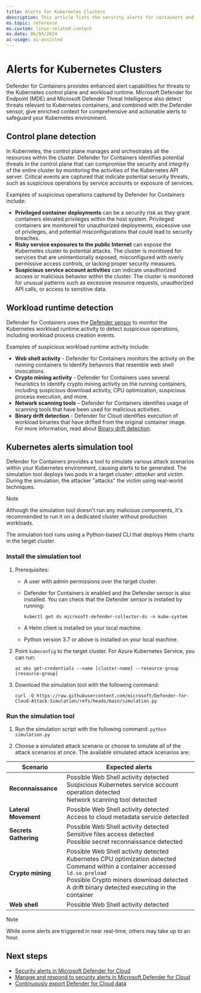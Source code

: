 ```yaml
---
title: Alerts for Kubernetes Clusters
description: This article lists the security alerts for containers and Kubernetes clusters visible in Microsoft Defender for Cloud.
ms.topic: reference
ms.custom: linux-related-content
ms.date: 06/03/2024
ai-usage: ai-assisted
---
```


# Alerts for Kubernetes Clusters

Defender for Containers provides enhanced alert capabilities for threats to the Kubernetes control plane and workload runtime. Microsoft Defender for Endpoint (MDE) and Microsoft Defender Threat Intelligence also detect threats relevant to Kubernetes containers, and combined with the Defender sensor, give enriched context for comprehensive and actionable alerts to safeguard your Kubernetes environment.

## Control plane detection

In Kubernetes, the control plane manages and orchestrates all the resources within the cluster. Defender for Containers identifies potential threats in the control plane that can compromise the security and integrity of the entire cluster by monitoring the activities of the Kubernetes API server. Critical events are captured that indicate potential security threats, such as suspicious operations by service accounts or exposure of services.

Examples of suspicious operations captured by Defender for Containers include:

* **Privileged container deployments** can be a security risk as they grant containers elevated privileges within the host system. Privileged containers are monitored for unauthorized deployments, excessive use of privileges, and potential misconfigurations that could lead to security breaches.
* **Risky service exposures to the public Internet** can expose the Kubernetes cluster to potential attacks. The cluster is monitored for services that are unintentionally exposed, misconfigured with overly permissive access controls, or lacking proper security measures.
* **Suspicious service account activities** can indicate unauthorized access or malicious behavior within the cluster. The cluster is monitored for unusual patterns such as excessive resource requests, unauthorized API calls, or access to sensitive data.

## Workload runtime detection

Defender for Containers uses the [Defender sensor](defender-for-containers-introduction.md#run-time-protection-for-kubernetes-nodes-and-clusters) to monitor the Kubernetes workload runtime activity to detect suspicious operations, including workload process creation events.

Examples of suspicious workload runtime activity include:

* **Web shell activity** - Defender for Containers monitors the activity on the running containers to identify behaviors that resemble web shell invocations.
* **Crypto mining activity** - Defender for Containers uses several heuristics to identify crypto mining activity on the running containers, including suspicious download activity, CPU optimization, suspicious process execution, and more.
* **Network scanning tools** – Defender for Containers identifies usage of scanning tools that have been used for malicious activities.
* **Binary drift detection** - Defender for Cloud identifies execution of workload binaries that have drifted from the original container image. For more information, read about [Binary drift detection](binary-drift-detection.md).

## Kubernetes alerts simulation tool

Defender for Containers provides a tool to simulate various attack scenarios within your Kubernetes environment, causing alerts to be generated. The simulation tool deploys two pods in a target cluster: *attacker* and *victim*. During the simulation, the attacker "attacks" the victim using real-world techniques.

> [!Note]
> Although the simulation tool doesn't run any malicious components, it's recommended to run it on a dedicated cluster without production workloads.

The simulation tool runs using a Python-based CLI that deploys Helm charts in the target cluster.

### Install the simulation tool

1. Prerequisites:

   * A user with admin permissions over the target cluster.

   * Defender for Containers is enabled and the Defender sensor is also installed. You can check that the Defender sensor is installed by running:

        `kubectl get ds microsoft-defender-collector-ds -n kube-system`

   * A Helm client is installed on your local machine.

   * Python version 3.7 or above is installed on your local machine.

1. Point `kubeconfig` to the target cluster. For Azure Kubernetes Service, you can run:
    
    `az aks get-credentials --name [cluster-name] --resource-group [resource-group]`

1. Download the simulation tool with the following command:  
    
    `curl -O https://raw.githubusercontent.com/microsoft/Defender-for-Cloud-Attack-Simulation/refs/heads/main/simulation.py`

### Run the simulation tool

1. Run the simulation script with the following command:
    `python simulation.py`

1. Choose a simulated attack scenario or choose to simulate all of the attack scenarios at once. The available simulated attack scenarios are:
    
| Scenario | Expected alerts |
|--|--|
| **Reconnaissance** | Possible Web Shell activity detected <br/> Suspicious Kubernetes service account operation detected <br/> Network scanning tool detected  |
| **Lateral Movement** | Possible Web Shell activity detected <br/> Access to cloud metadata service detected  |
| **Secrets Gathering** | Possible Web Shell activity detected <br/> Sensitive files access detected <br/> Possible secret reconnaissance detected  |
| **Crypto mining** | Possible Web Shell activity detected <br/> Kubernetes CPU optimization detected <br/> Command within a container accessed `ld.so.preload` <br/> Possible Crypto miners download detected <br/> A drift binary detected executing in the container |
| **Web shell** | Possible Web Shell activity detected|

> [!Note]
> While some alerts are triggered in near real-time, others may take up to an hour.

## Next steps

- [Security alerts in Microsoft Defender for Cloud](alerts-overview.md)
- [Manage and respond to security alerts in Microsoft Defender for Cloud](manage-respond-alerts.md)
- [Continuously export Defender for Cloud data](continuous-export.md)
